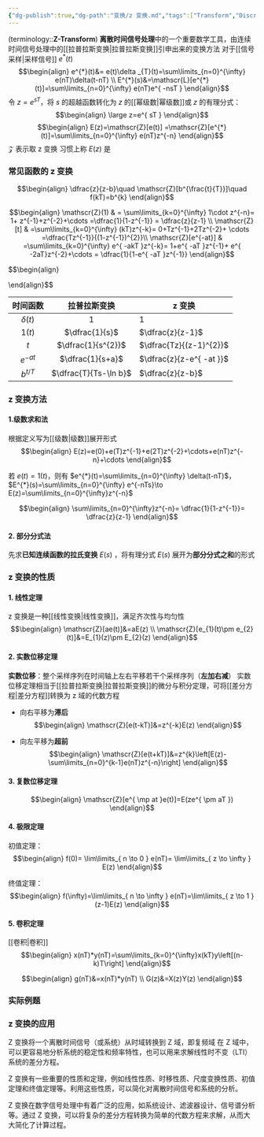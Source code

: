 ```yaml
---
{"dg-publish":true,"dg-path":"变换/z 变换.md","tags":["Transform","Discrete"],"permalink":"/变换/z 变换/","dgPassFrontmatter":true,"noteIcon":"","created":"2024-05-21T15:20:27.000+08:00","updated":"2025-03-13T11:38:56.000+08:00"}
---
```


(terminology::**Z-Transform**)
**离散时间信号处理**中的一个重要数学工具，由连续时间信号处理中的[[拉普拉斯变换\|拉普拉斯变换]]引申出来的变换方法
对于[[信号采样\|采样信号]]  $e^{*}(t)$
$$\begin{align}
e^{*}(t)&= e(t)\delta _{T}(t)=\sum\limits_{n=0}^{\infty} e(nT)\delta(t-nT) \\
E^{*}(s)&=\mathscr{L}[e^{*}(t)]=\sum\limits_{n=0}^{\infty} e(nT)e^{ -nsT }
\end{align}$$
令 $z=e^{ sT }$，将 $s$ 的超越函数转化为 $z$ 的[[幂级数\|幂级数]]或 $z$ 的有理分式：
$$\begin{align}
\large z=e^{ sT }
\end{align}$$
$$\begin{align}
E(z)=\mathscr{Z}[e(t)] =\mathscr{Z}[e^{*}(t)]=\sum\limits_{n=0}^{\infty} e(nT)z^{-n}
\end{align}$$
$\mathscr{Z}$ 表示取 z 变换
习惯上称 $E(z)$ 是
### 常见函数的 z 变换
$$\begin{align}
\dfrac{z}{z-b}\quad  \mathscr{Z}[b^{\frac{t}{T}}]\quad  f(kT)=b^{k}
\end{align}$$

$$\begin{align}
    \mathscr{Z}(1) & = \sum\limits_{k=0}^{\infty} 1\cdot z^{-n}=  1+ z^{-1}+z^{-2}+\cdots =\dfrac{1}{1-z^{-1}} = \dfrac{z}{z-1} \\
\mathscr{Z}[t] &  =\sum\limits_{k=0}^{\infty} (kT)z^{-k}=   0+Tz^{-1}+2Tz^{-2}+ \cdots =\dfrac{Tz^{-1}}{(1-z^{-1})^{2}}\\
 \mathscr{Z}[e^{-at}] & =\sum\limits_{k=0}^{\infty} e^{ -akT }z^{-k}= 1+e^{ -aT }z^{-1}+ e^{  -2aT}z^{-2}+\cdots =  \dfrac{1}{1-e^{ -aT }z^{-1}}
\end{align}$$


$$\begin{align}

\end{align}$$


|    时间函数     |        拉普拉斯变换         | z 变换                     |
| :---------: | :-------------------: | ------------------------ |
| $\delta(t)$ |          $1$          | $1$                      |
|   $1(t)$    |    $\dfrac{1}{s}$     | $\dfrac{z}{z-1}$         |
|     $t$     |  $\dfrac{1}{s^{2}}$   | $\dfrac{Tz}{(z-1)^{2}}$  |
| $e^{ -at }$ |   $\dfrac{1}{s+a}$    | $\dfrac{z}{z-e^{ -at }}$ |
|  $b^{t/T}$  | $\dfrac{T}{Ts-\ln b}$ | $\dfrac{z}{z-b}$         |

### z 变换方法
#### 1.级数求和法
根据定义写为[[级数\|级数]]展开形式
$$\begin{align}
E(z)=e(0)+e(T)z^{-1}+e(2T)z^{-2}+\cdots+e(nT)z^{-n}+\cdots 
\end{align}$$

若 $e(t)=1(t)$，则有 $e^{*}(t)=\sum\limits_{n=0}^{\infty} \delta(t-nT)$，$E^{*}(s)=\sum\limits_{n=0}^{\infty} e^{-nTs}\to E(z)=\sum\limits_{n=0}^{\infty}z^{-n}$

$$\begin{align}
\sum\limits_{n=0}^{\infty}z^{-n}= \dfrac{1}{1-z^{-1}}= \dfrac{z}{z-1}
\end{align}$$

#### 2. 部分分式法
先求**已知连续函数的拉氏变换**  $E(s)$ ，将有理分式 $E(s)$ 展开为**部分分式之和**的形式
### z 变换的性质
#### 1. 线性定理
z 变换是一种[[线性变换\|线性变换]]，满足齐次性与均匀性
$$\begin{align}
\mathscr{Z}[ae(t)]&=aE(z) \\
\mathscr{Z}[e_{1}(t)\pm e_{2}(t)]&=E_{1}(z)\pm E_{2}(z)
\end{align}$$

#### 2. 实数位移定理
**实数位移**：整个采样序列在时间轴上左右平移若干个采样序列（**左加右减**）
实数位移定理相当于[[拉普拉斯变换\|拉普拉斯变换]]的微分与积分定理，可将[[差分方程\|差分方程]]转换为 z 域的代数方程
- 向右平移为**滞后**
$$\begin{align}
\mathscr{Z}[e(t-kT)]&=z^{-k}E(z) 
\end{align}$$

- 向左平移为**超前**
$$\begin{align}
\mathscr{Z}[e(t+kT)]&=z^{k}\left[E(z)-\sum\limits_{n=0}^{k-1}e(nT)z^{-n}\right]
\end{align}$$

#### 3. 复数位移定理
$$\begin{align}
\mathscr{Z}[e^{ \mp at }e(t)]=E(ze^{ \pm aT })
\end{align}$$


#### 4. 极限定理
初值定理：
$$\begin{align}
f(0)= \lim\limits_{ n \to 0 } e(nT)= \lim\limits_{ z \to \infty } E(z) 
\end{align}$$

终值定理：
$$\begin{align}
f(\infty)=\lim\limits_{ n \to \infty } e(nT)=\lim\limits_{ z \to 1 } (z-1)E(z)
\end{align}$$


#### 5. 卷积定理
[[卷积\|卷积]]
$$\begin{align}
x(nT)*y(nT)=\sum\limits_{k=0}^{\infty}x(kT)y\left[(n-k)T\right]
\end{align}$$

$$\begin{align}
g(nT)&=x(nT)*y(nT) \\
G(z)&=X(z)Y(z)
\end{align}$$


### 实际例题



### z 变换的应用
Z 变换将一个离散时间信号（或系统）从时域转换到 Z 域，即复频域
在 Z 域中，可以更容易地分析系统的稳定性和频率特性，也可以用来求解线性时不变（LTI）系统的差分方程。

Z 变换有一些重要的性质和定理，例如线性性质、时移性质、尺度变换性质、初值定理和终值定理等。利用这些性质，可以简化对离散时间信号和系统的分析。

Z 变换在数字信号处理中有着广泛的应用，如系统设计、滤波器设计、信号谱分析等。通过 Z 变换，可以将复杂的差分方程转换为简单的代数方程来求解，从而大大简化了计算过程。

